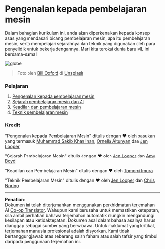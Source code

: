 <!--
CO_OP_TRANSLATOR_METADATA:
{
  "original_hash": "cf8ecc83f28e5b98051d2179eca08e08",
  "translation_date": "2025-09-05T19:30:21+00:00",
  "source_file": "1-Introduction/README.md",
  "language_code": "ms"
}
-->
# Pengenalan kepada pembelajaran mesin

Dalam bahagian kurikulum ini, anda akan diperkenalkan kepada konsep asas yang mendasari bidang pembelajaran mesin, apa itu pembelajaran mesin, serta mempelajari sejarahnya dan teknik yang digunakan oleh para penyelidik untuk bekerja dengannya. Mari kita terokai dunia baru ML ini bersama-sama!

![globe](../../../1-Introduction/images/globe.jpg)
> Foto oleh <a href="https://unsplash.com/@bill_oxford?utm_source=unsplash&utm_medium=referral&utm_content=creditCopyText">Bill Oxford</a> di <a href="https://unsplash.com/s/photos/globe?utm_source=unsplash&utm_medium=referral&utm_content=creditCopyText">Unsplash</a>
  
### Pelajaran

1. [Pengenalan kepada pembelajaran mesin](1-intro-to-ML/README.md)
1. [Sejarah pembelajaran mesin dan AI](2-history-of-ML/README.md)
1. [Keadilan dan pembelajaran mesin](3-fairness/README.md)
1. [Teknik pembelajaran mesin](4-techniques-of-ML/README.md)

### Kredit

"Pengenalan kepada Pembelajaran Mesin" ditulis dengan ♥️ oleh pasukan yang termasuk [Muhammad Sakib Khan Inan](https://twitter.com/Sakibinan), [Ornella Altunyan](https://twitter.com/ornelladotcom) dan [Jen Looper](https://twitter.com/jenlooper)

"Sejarah Pembelajaran Mesin" ditulis dengan ♥️ oleh [Jen Looper](https://twitter.com/jenlooper) dan [Amy Boyd](https://twitter.com/AmyKateNicho)

"Keadilan dan Pembelajaran Mesin" ditulis dengan ♥️ oleh [Tomomi Imura](https://twitter.com/girliemac) 

"Teknik Pembelajaran Mesin" ditulis dengan ♥️ oleh [Jen Looper](https://twitter.com/jenlooper) dan [Chris Noring](https://twitter.com/softchris)

---

**Penafian**:  
Dokumen ini telah diterjemahkan menggunakan perkhidmatan terjemahan AI [Co-op Translator](https://github.com/Azure/co-op-translator). Walaupun kami berusaha untuk memastikan ketepatan, sila ambil perhatian bahawa terjemahan automatik mungkin mengandungi kesilapan atau ketidaktepatan. Dokumen asal dalam bahasa asalnya harus dianggap sebagai sumber yang berwibawa. Untuk maklumat yang kritikal, terjemahan manusia profesional adalah disyorkan. Kami tidak bertanggungjawab atas sebarang salah faham atau salah tafsir yang timbul daripada penggunaan terjemahan ini.